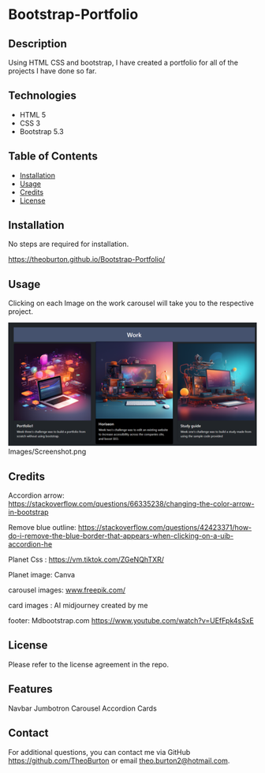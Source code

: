 # Bootstrap-Portfolio


## Description 
Using HTML CSS and bootstrap, I have created a portfolio for all of the projects I have done so far.



## Technologies
* HTML 5
* CSS 3
* Bootstrap 5.3



## Table of Contents 

* [Installation](#installation)
* [Usage](#usage)
* [Credits](#credits)
* [License](#license)


## Installation

No steps are required for installation.

https://theoburton.github.io/Bootstrap-Portfolio/

## Usage 

Clicking on each Image on the work carousel will take you to the respective project.

![Screenshot of the Carousel](assets/Screenshot.png)Images/Screenshot.png


## Credits

Accordion arrow: https://stackoverflow.com/questions/66335238/changing-the-color-arrow-in-bootstrap

Remove blue outline:  https://stackoverflow.com/questions/42423371/how-do-i-remove-the-blue-border-that-appears-when-clicking-on-a-uib-accordion-he

Planet Css : https://vm.tiktok.com/ZGeNQhTXR/

Planet image: Canva

carousel images: www.freepik.com/

card images : AI midjourney created by me

footer: Mdbootstrap.com https://www.youtube.com/watch?v=UEfFpk4sSxE


## License
Please refer to the license agreement in the repo.


## Features
Navbar
Jumbotron
Carousel
Accordion
Cards

## Contact 
For additional questions, you can contact me via GitHub https://github.com/TheoBurton or email theo.burton2@hotmail.com.


